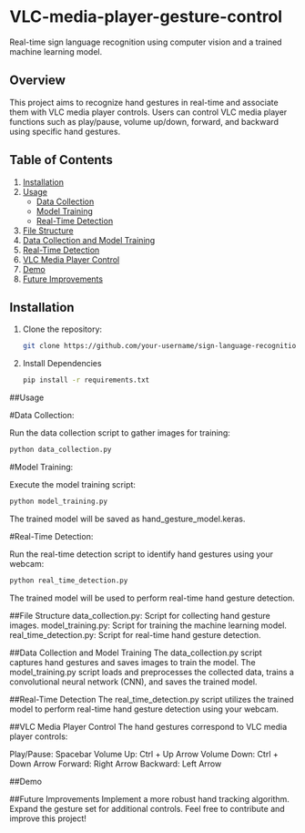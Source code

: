 # VLC-media-player-gesture-control

Real-time sign language recognition using computer vision and a trained machine learning model.

## Overview

This project aims to recognize hand gestures in real-time and associate them with VLC media player controls. Users can control VLC media player functions such as play/pause, volume up/down, forward, and backward using specific hand gestures.

## Table of Contents

1. [Installation](#installation)
2. [Usage](#usage)
   - [Data Collection](#data-collection)
   - [Model Training](#model-training)
   - [Real-Time Detection](#real-time-detection)
3. [File Structure](#file-structure)
4. [Data Collection and Model Training](#data-collection-and-model-training)
5. [Real-Time Detection](#real-time-detection)
6. [VLC Media Player Control](#vlc-media-player-control)
7. [Demo](#demo)
8. [Future Improvements](#future-improvements)

## Installation

1. Clone the repository:

   ```bash
   git clone https://github.com/your-username/sign-language-recognition.git

2. Install Dependencies

   ```bash
   pip install -r requirements.txt

##Usage 

#Data Collection:

Run the data collection script to gather images for training:

   ```bash
   python data_collection.py
   ```

#Model Training:

Execute the model training script:
   ```bash
   python model_training.py
   ```
The trained model will be saved as hand_gesture_model.keras.

#Real-Time Detection:

Run the real-time detection script to identify hand gestures using your webcam:
   ```bash
   python real_time_detection.py
   ```
   
The trained model will be used to perform real-time hand gesture detection.

##File Structure
data_collection.py: Script for collecting hand gesture images.
model_training.py: Script for training the machine learning model.
real_time_detection.py: Script for real-time hand gesture detection.

##Data Collection and Model Training
The data_collection.py script captures hand gestures and saves images to train the model. The model_training.py script loads and preprocesses the collected data, trains a convolutional neural network (CNN), and saves the trained model.

##Real-Time Detection
The real_time_detection.py script utilizes the trained model to perform real-time hand gesture detection using your webcam.

##VLC Media Player Control
The hand gestures correspond to VLC media player controls:

Play/Pause: Spacebar
Volume Up: Ctrl + Up Arrow
Volume Down: Ctrl + Down Arrow
Forward: Right Arrow
Backward: Left Arrow


##Demo


##Future Improvements
Implement a more robust hand tracking algorithm.
Expand the gesture set for additional controls.
Feel free to contribute and improve this project!





